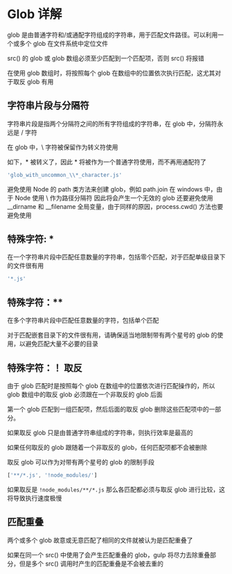 # Glob 详解

glob 是由普通字符和/或通配字符组成的字符串，用于匹配文件路径。可以利用一个或多个 glob 在文件系统中定位文件

src() 的 glob 或 glob 数组必须至少匹配到一个匹配项，否则 src() 将报错

在使用 glob 数组时，将按照每个 glob 在数组中的位置依次执行匹配，这尤其对于取反 glob 有用

## 字符串片段与分隔符

字符串片段是指两个分隔符之间的所有字符组成的字符串，在 glob 中，分隔符永远是 / 字符

在 glob 中，\\ 字符被保留作为转义符使用

如下，* 被转义了，因此 * 将被作为一个普通字符使用，而不再用通配符了

```bash
'glob_with_uncommon_\\*_character.js'
```

避免使用 Node 的 path 类方法来创建 glob，例如 path.join 在 windows 中，由于 Node 使用 \\ 作为路径分隔符
因此将会产生一个无效的 glob 还要避免使用 __dirname 和 __filename 全局变量，由于同样的原因，process.cwd() 方法也要避免使用

## 特殊字符: * 

在一个字符串片段中匹配任意数量的字符串，包括零个匹配，对于匹配单级目录下的文件很有用

```bash
'*.js'
```

## 特殊字符：**

在多个字符串片段中匹配任意数量的字符，包括单个匹配

对于匹配嵌套目录下的文件很有用，请确保适当地限制带有两个星号的 glob 的使用，以避免匹配大量不必要的目录

## 特殊字符：！ 取反

由于 glob 匹配时是按照每个 glob 在数组中的位置依次进行匹配操作的，所以 glob 数组中的取反 glob 必须跟在一个非取反的 glob 后面

第一个 glob 匹配到一组匹配项，然后后面的取反 glob 删除这些匹配项中的一部分。

如果取反 glob 只是由普通字符串组成的字符串，则执行效率是最高的

如果任何取反的 glob 跟随着一个非取反的 glob，任何匹配项都不会被删除

取反 glob 可以作为对带有两个星号的 glob 的限制手段

```javascript
['**/*.js', '!node_modules/']
```

如果取反是 `!node_modules/**/*.js` 那么各匹配都必须与取反 glob 进行比较，这将导致执行速度极慢

## 匹配重叠

两个或多个 glob 故意或无意匹配了相同的文件就被认为是匹配重叠了

如果在同一个 src() 中使用了会产生匹配重叠的 glob，gulp 将尽力去除重叠部分，但是多个 src() 调用时产生的匹配重叠是不会被去重的
